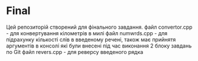 # Final
Цей репозиторій створений для фінального завдання.
файл convertor.cpp -  для конвертування кілометрів в милі
файл numwrds.cpp - для підрахунку кількості слів в введеному речені, 
також має прийнятя аргументів в консолі які були внесені під час виконання 2 блоку завдань по Git
файл revers.cpp - для реверсу введеного рядка

